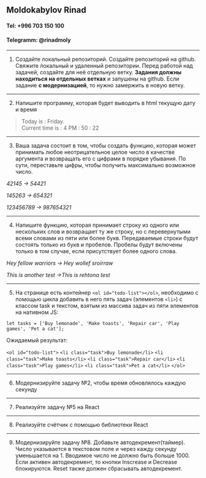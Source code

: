 ## Moldokabylov Rinad

#### Tel: +996 703 150 100
#### Telegramm:  @rinadmoly
***
1. Создайте локальный репозиторий. Создайте репозиторий на github. Свяжите локальный и удаленный репозитории. Перед работой над задачей, создайте для неё отдельную ветку. **Задания должны находиться на отдельных ветках** и запушены на github. Если задание **с модернизацией**, то нужно замержить в новую ветку.

***
2. Напишите программу, которая будет выводить в html текущую дату и время
> Today is : Friday.<br>
Current time is : 4 PM : 50 : 22
***

3. Ваша задача состоит в том, чтобы создать функцию, которая может принимать любое неотрицательное целое число в качестве аргумента и возвращать его с цифрами в порядке убывания. По сути, переставьте цифры, чтобы получить максимально возможное число.

*42145 -> 54421*

*145263 -> 654321*

*123456789 -> 987654321*
***

4. Напишите функцию, которая принимает строку из одного или нескольких слов и возвращает ту же строку, но с перевернутыми всеми словами из пяти или более букв. Передаваемые строки будут состоять только из букв и пробелов. Пробелы будут включены только в том случае, если присутствует более одного слова.


*Hey fellow warriors -> Hey wollef sroirraw*

*This is another test ->This is rehtona test*

***
5. На странице есть контейнер `<ol id="todo-list"></ol>`, необходимо с помощью цикла добавить в него пять задач (элементов `<li>`) с классом task и текстом, взятым из массива задач из пяти элементов на нативном JS:

`let tasks = ['Buy lemonade', 'Make toasts', 'Repair car', 'Play games', 'Pet a cat'];`

Ожидаемый результат:

```<ol id="todo-list">```
    `<li class="task">Buy lemonade</li>`
	`<li class="task">Make toasts</li>`
	`<li class="task">Repair car</li>`
	`<li class="task">Play games</li>`
	`<li class="task">Pet a cat</li>`
```</ol>```

***
6. Модернизируйте задачу №2, чтобы время обновлялось каждую секунду
***
7. Реализуйте задачу №5 на React
***
8. Реализуйте счётчик с помощью библиотеки React
***
9. Модернизируйте задачу №8. Добавьте автодекремент(таймер). Число указывается в текстовом поле и через кажду секунду уменьшается на 1. Вводимое число не должно быть больше 1000.  Если активен автодекремент, то кнопки Inscrease и Decrease блокируются. Reset также должен сбрасывать автодекремент.


